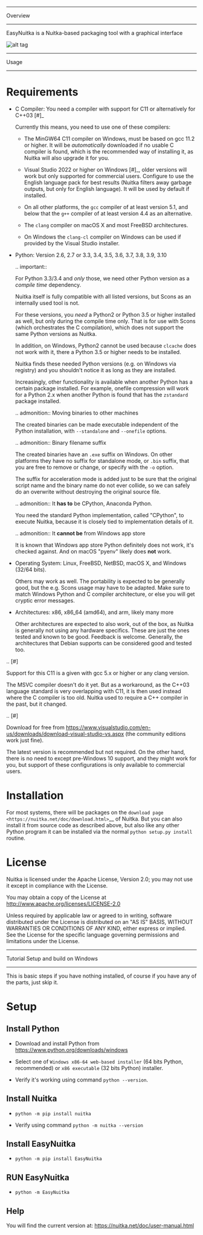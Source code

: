 
**********
 Overview
**********
EasyNuitka is a Nuitka-based packaging tool with a graphical interface


![alt tag](http://cad-upyun.test.upcdn.net/EasyNuitka/EasyNuitka.png)
*******
 Usage
*******

Requirements
============

-  C Compiler: You need a compiler with support for C11 or alternatively
   for C++03 [#]_

   Currently this means, you need to use one of these compilers:

   -  The MinGW64 C11 compiler on Windows, must be based on gcc 11.2 or
      higher. It will be *automatically* downloaded if no usable C
      compiler is found, which is the recommended way of installing it,
      as Nuitka will also upgrade it for you.

   -  Visual Studio 2022 or higher on Windows [#]_, older versions will
      work but only supported for commercial users. Configure to use the
      English language pack for best results (Nuitka filters away
      garbage outputs, but only for English language). It will be used
      by default if installed.

   -  On all other platforms, the ``gcc`` compiler of at least version
      5.1, and below that the ``g++`` compiler of at least version 4.4
      as an alternative.

   -  The ``clang`` compiler on macOS X and most FreeBSD architectures.

   -  On Windows the ``clang-cl`` compiler on Windows can be used if
      provided by the Visual Studio installer.

-  Python: Version 2.6, 2.7 or 3.3, 3.4, 3.5, 3.6, 3.7, 3.8, 3.9, 3.10

   .. important::

      For Python 3.3/3.4 and *only* those, we need other Python version
      as a *compile time* dependency.

      Nuitka itself is fully compatible with all listed versions, but
      Scons as an internally used tool is not.

      For these versions, you *need* a Python2 or Python 3.5 or higher
      installed as well, but only during the compile time only. That is
      for use with Scons (which orchestrates the C compilation), which
      does not support the same Python versions as Nuitka.

      In addition, on Windows, Python2 cannot be used because
      ``clcache`` does not work with it, there a Python 3.5 or higher
      needs to be installed.

      Nuitka finds these needed Python versions (e.g. on Windows via
      registry) and you shouldn't notice it as long as they are
      installed.

      Increasingly, other functionality is available when another Python
      has a certain package installed. For example, onefile compression
      will work for a Python 2.x when another Python is found that has
      the ``zstandard`` package installed.

   .. admonition:: Moving binaries to other machines

      The created binaries can be made executable independent of the
      Python installation, with ``--standalone`` and ``--onefile``
      options.

   .. admonition:: Binary filename suffix

      The created binaries have an ``.exe`` suffix on Windows. On other
      platforms they have no suffix for standalone mode, or ``.bin``
      suffix, that you are free to remove or change, or specify with the
      ``-o`` option.

      The suffix for acceleration mode is added just to be sure that the
      original script name and the binary name do not ever collide, so
      we can safely do an overwrite without destroying the original
      source file.

   .. admonition:: It **has to** be CPython, Anaconda Python.

      You need the standard Python implementation, called "CPython", to
      execute Nuitka, because it is closely tied to implementation
      details of it.

   .. admonition:: It **cannot be** from Windows app store

      It is known that Windows app store Python definitely does not
      work, it's checked against. And on macOS "pyenv" likely does
      **not** work.

-  Operating System: Linux, FreeBSD, NetBSD, macOS X, and Windows (32/64
   bits).

   Others may work as well. The portability is expected to be generally
   good, but the e.g. Scons usage may have to be adapted. Make sure to
   match Windows Python and C compiler architecture, or else you will
   get cryptic error messages.

-  Architectures: x86, x86_64 (amd64), and arm, likely many more

   Other architectures are expected to also work, out of the box, as
   Nuitka is generally not using any hardware specifics. These are just
   the ones tested and known to be good. Feedback is welcome. Generally,
   the architectures that Debian supports can be considered good and
   tested too.

.. [#]

   Support for this C11 is a given with gcc 5.x or higher or any clang
   version.

   The MSVC compiler doesn't do it yet. But as a workaround, as the C++03
   language standard is very overlapping with C11, it is then used instead
   where the C compiler is too old. Nuitka used to require a C++ compiler
   in the past, but it changed.

.. [#]

   Download for free from
   https://www.visualstudio.com/en-us/downloads/download-visual-studio-vs.aspx
   (the community editions work just fine).

   The latest version is recommended but not required. On the other hand,
   there is no need to except pre-Windows 10 support, and they might work
   for you, but support of these configurations is only available to
   commercial users.


Installation
============

For most systems, there will be packages on the `download page
<https://nuitka.net/doc/download.html>`__ of Nuitka. But you can also
install it from source code as described above, but also like any other
Python program it can be installed via the normal ``python setup.py
install`` routine.

License
=======

Nuitka is licensed under the Apache License, Version 2.0; you may not
use it except in compliance with the License.

You may obtain a copy of the License at
http://www.apache.org/licenses/LICENSE-2.0

Unless required by applicable law or agreed to in writing, software
distributed under the License is distributed on an "AS IS" BASIS,
WITHOUT WARRANTIES OR CONDITIONS OF ANY KIND, either express or implied.
See the License for the specific language governing permissions and
limitations under the License.

*************************************
 Tutorial Setup and build on Windows
*************************************

This is basic steps if you have nothing installed, of course if you have
any of the parts, just skip it.

Setup
=====

Install Python
--------------

-  Download and install Python from
   https://www.python.org/downloads/windows

-  Select one of ``Windows x86-64 web-based installer`` (64 bits Python,
   recommended) or ``x86 executable`` (32 bits Python) installer.

-  Verify it's working using command ``python --version``.

Install Nuitka
--------------

-  ``python -m pip install nuitka``

-  Verify using command ``python -m nuitka --version``

Install EasyNuitka
--------------
- ``python -m pip install EasyNuitka``

RUN EasyNuitka
--------------
- ``python -m EasyNuitka``


Help
--------------
You will find the current version at:
https://nuitka.net/doc/user-manual.html
